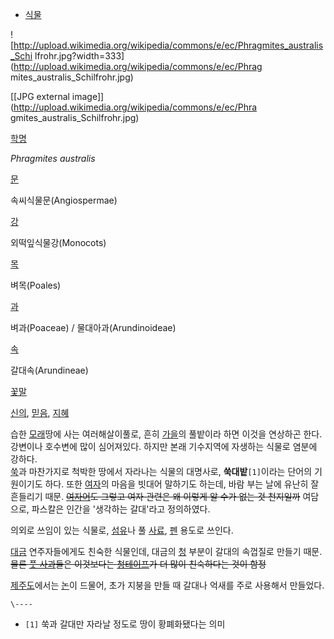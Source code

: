   * [식물](%EC%8B%9D%EB%AC%BC.md)  

![http://upload.wikimedia.org/wikipedia/commons/e/ec/Phragmites_australis_Schi
lfrohr.jpg?width=333](http://upload.wikimedia.org/wikipedia/commons/e/ec/Phrag
mites_australis_Schilfrohr.jpg)

[[JPG external image]](http://upload.wikimedia.org/wikipedia/commons/e/ec/Phra
gmites_australis_Schilfrohr.jpg)

[학명](%ED%95%99%EB%AA%85.md)

_Phragmites australis_

[문](%EB%AC%B8#s-7.md)

속씨식물문(Angiospermae)

[강](%EA%B0%95#s-7.md)

외떡잎식물강(Monocots)

[목](%EB%AA%A9#s-4.md)

벼목(Poales)

[과](%EA%B3%BC#s-2.md)

벼과(Poaceae) / 물대아과(Arundinoideae)

[속](%EC%86%8D.md)

갈대속(Arundineae)

[꽃말](%EA%BD%83%EB%A7%90.md)

[신의](%EC%8B%A0%EC%9D%98.md), [믿음](%EB%AF%BF%EC%9D%8C.md),
[지혜](%EC%A7%80%ED%98%9C.md)

  
습한 [모래](%EB%AA%A8%EB%9E%98.md)땅에 사는 여러해살이풀로, 흔히
[가을](%EA%B0%80%EC%9D%84.md)의 풀밭이라 하면 이것을 연상하곤 한다. 강변이나 호수변에 많이 심어져있다. 하지만
본래 기수지역에 자생하는 식물로 염분에 강하다.  
[쑥](%EC%91%A5.md)과 마찬가지로 척박한 땅에서 자라나는 식물의 대명사로, **쑥대밭**`[1]`이라는 단어의 기원이기도
하다. 또한 [여자](%EC%97%AC%EC%9E%90.md)의 마음을 빗대어 말하기도 하는데, 바람 부는 날에 유난히 잘 흔들리기
때문. <del>[여자어](%EC%97%AC%EC%9E%90%EC%96%B4.md)도 그렇고 여자 관련은 왜 이렇게 알 수가 없는 것
천지일까</del> 여담으로, 파스칼은 인간을 '생각하는 갈대'라고 정의하였다.

의외로 쓰임이 있는 식물로, [섬유](%EC%84%AC%EC%9C%A0.md)나 풀
[사료](%EC%82%AC%EB%A3%8C.md), [펜](%ED%8E%9C.md) 용도로 쓰인다.

[대금](%EB%8C%80%EA%B8%88.md) 연주자들에게도 친숙한 식물인데, 대금의 [청](%EC%B2%AD.md) 부분이
갈대의 속껍질로 만들기 때문. <del>물론 [풋 사과](%ED%92%8B%20%EC%82%AC%EA%B3%BC.md)들은 이것보다는
[청테이프](%EC%B2%AD%ED%85%8C%EC%9D%B4%ED%94%84.md)가 더 많이 친숙하다는 것이 함정</del>

[제주도](%EC%A0%9C%EC%A3%BC%EB%8F%84.md)에서는 [논](%EB%85%BC.md)이 드물어, 초가 지붕을
만들 때 갈대나 억새를 주로 사용해서 만들었다.

`\----`

  * `[1]` 쑥과 갈대만 자라날 정도로 땅이 황폐화됐다는 의미

